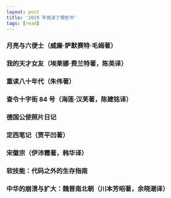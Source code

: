 ```yaml
---
layout: post
title: '2019 年我读了哪些书'
tags: [read]
---
```


### 月亮与六便士（威廉·萨默赛特·毛姆著）

### 我的天才女友（埃莱娜·费兰特著，陈英译）

### 重读八十年代（朱伟著）

### 查令十字街 84 号（海莲·汉芙著，陈建铭译）

### 德国公使照片日记

### 定西笔记（贾平凹著）

### 宋徽宗（伊沛霞著，韩华译）

### 软技能：代码之外的生存指南

### 中华的崩溃与扩大：魏晋南北朝（川本芳昭著，余晓潮译）

